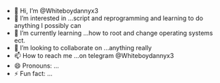 - 👋 Hi, I’m @Whiteboydannyx3
- 👀 I’m interested in ...script and reprogramming and learning to do anything I possibly can
- 🌱 I’m currently learning ...how to root and change operating systems ect.
- 💞️ I’m looking to collaborate on ...anything really
- 📫 How to reach me ...on telegram @Whiteboydannyx3
- 😄 Pronouns: ...
- ⚡ Fun fact: ...

<!---
Whiteboydannyx3/Whiteboydannyx3 is a ✨ special ✨ repository because its `README.md` (this file) appears on your GitHub profile.
You can click the Preview link to take a look at your changes.
--->
